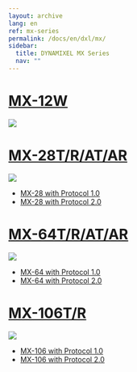 ```yaml
---
layout: archive
lang: en
ref: mx-series
permalink: /docs/en/dxl/mx/
sidebar:
  title: DYNAMIXEL MX Series
  nav: ""
---
```



# [MX-12W](#mx-12w)

[![](/assets/images/dxl/mx/mx-12_product.jpg)](/docs/en/dxl/mx/mx-12w/)

# [MX-28T/R/AT/AR](#mx-28tratar)

![](/assets/images/dxl/mx/mx-28ar_product.jpg)

- [MX-28 with Protocol 1.0](/docs/en/dxl/mx/mx-28/)
- [MX-28 with Protocol 2.0](/docs/en/dxl/mx/mx-28-2/)

# [MX-64T/R/AT/AR](#mx-64tratar)

![](/assets/images/dxl/mx/mx-64ar_product.png)

- [MX-64 with Protocol 1.0](/docs/en/dxl/mx/mx-64/)
- [MX-64 with Protocol 2.0](/docs/en/dxl/mx/mx-64-2/)

# [MX-106T/R](#mx-106tr)

![](/assets/images/dxl/mx/mx-106t_product.jpg)

- [MX-106 with Protocol 1.0](/docs/en/dxl/mx/mx-106/)
- [MX-106 with Protocol 2.0](/docs/en/dxl/mx/mx-106-2/)
